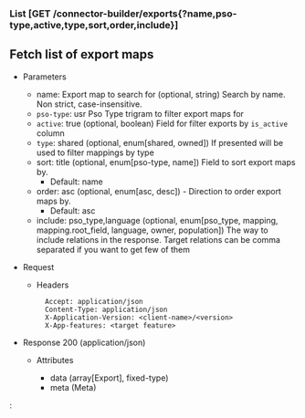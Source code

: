 ### List [GET /connector-builder/exports{?name,pso-type,active,type,sort,order,include}]

## Fetch list of export maps

+ Parameters
    + name: Export map to search for (optional, string) 
        Search by name. Non strict, case-insensitive.
    + `pso-type`: usr
        Pso Type trigram to filter export maps for
    + `active`: true (optional, boolean)
        Field for filter exports by `is_active` column
    + `type`: shared (optional, enum[shared, owned])
        If presented will be used to filter mappings by type
    + sort: title (optional, enum[pso-type, name])
        Field to sort export maps by. 
        + Default: name
    + order: asc (optional, enum[asc, desc]) - Direction to order export maps by.
        + Default: asc
    + include: pso_type,language (optional, enum[pso_type, mapping, mapping.root_field, language, owner, population])
        The way to include relations in the response. Target relations can be comma separated if you want to get few of them

+ Request
    + Headers

            Accept: application/json
            Content-Type: application/json
            X-Application-Version: <client-name>/<version>
            X-App-features: <target feature>

+ Response 200 (application/json)

    + Attributes

        + data (array[Export], fixed-type)
        + meta (Meta)

:[](../../error_responses.md)

